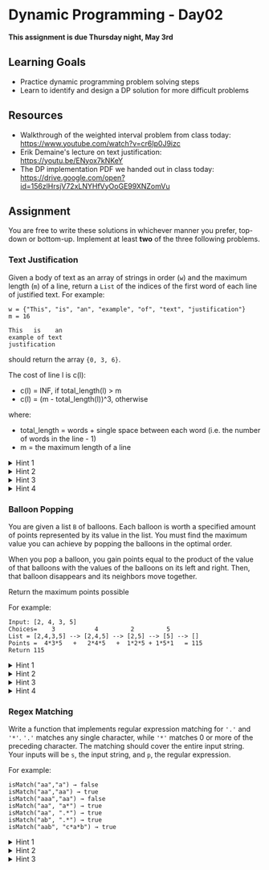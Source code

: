 # Dynamic Programming - Day02

**This assignment is due Thursday night, May 3rd**

## Learning Goals
- Practice dynamic programming problem solving steps
- Learn to identify and design a DP solution for more difficult problems

## Resources

- Walkthrough of the weighted interval problem from class today: https://www.youtube.com/watch?v=cr6Ip0J9izc
- Erik Demaine's lecture on text justification: https://youtu.be/ENyox7kNKeY
- The DP implementation PDF we handed out in class today: https://drive.google.com/open?id=156zlHrsjV72xLNYHfVyOoGE99XNZomVu

## Assignment

You are free to write these solutions in whichever manner you prefer, top-down or bottom-up. Implement at least **two** of the three following problems.

### Text Justification

Given a body of text as an array of strings in order (`w`) and the maximum length (`m`) of a line, return a `List` of the indices of the first word of each line of justified text.  For example:

```
w = {"This", "is", "an", "example", "of", "text", "justification"}
m = 16

This   is    an
example of text
justification
```

should return the array `{0, 3, 6}`.

The cost of line l is c(l):
* c(l) = INF, if total_length(l) > m
* c(l) = (m - total_length(l))^3, otherwise

where:
* total_length = words + single space between each word (i.e. the number of words in the line - 1)
* m = the maximum length of a line

<details>
  <summary>Hint 1</summary>
  For your subproblem definition, use suffixes: `w[i:]`
</details>


<details>
  <summary>Hint 2</summary>
  Where does the first line break go?
</details>

<details>
  <summary>Hint 3</summary>
  Your subproblem definition will contain the minimum cost for a suffix of words. However, your function needs to return where the line breaks go (not the minimum cost achieved with those line breaks).
</details>

<details>
  <summary>Hint 4</summary>
  Keep an array separate from your `DP` memo, `nextBreak`, where `nextBreak[i]` represents the optimal place to put the next line break, if there is a line break before `w[i]`.
</details>

### Balloon Popping
You are given a list `B` of balloons. Each balloon is worth a specified amount of points represented by its value in the list. You must find the maximum value you can achieve by popping the balloons in the optimal order.

When you pop a balloon, you gain points equal to the product of the value of that balloons with the values of the balloons on its left and right. Then, that balloon disappears and its neighbors move together.

Return the maximum points possible

For example:
```
Input: [2, 4, 3, 5]
Choices=    3           4         2         5
List = [2,4,3,5] --> [2,4,5] --> [2,5] --> [5] --> []
Points =  4*3*5   +   2*4*5   +  1*2*5 + 1*5*1   = 115
Return 115
```

<details>
  <summary>Hint 1</summary>
  For your guess, think about it what the *last* balloon you want to pop is.
</details>

<details>
  <summary>Hint 2</summary>
  Use subarrays as your subproblem. That is, `DP[i, j]` is the max value obtained by popping `B[i:j]` (our solution did this where both bounds are inclusive). In this case, if `i > j`, then `DP[i][j] = 0`
</details>

<details>
  <summary>Hint 3</summary>
  If `k` is the index of your choice for the last balloon top pop, `i<=k<=j`, you obtain value `B[i-1] * D[k] * B[j + 1]`. This is because `B[k]` is the last balloon in the subarray we pop, so all balloons on its left and right in the bounds `[i, j]` are gone, so the values you multiply by are at `i-1` and `j+1`
</details>

<details>
  <summary>Hint 4</summary>
  Your given problem becomes a subproblem in hint 2 if you pad the outside with 1s.
</details>


### Regex Matching
Write a function that implements regular expression matching for `'.'` and `'*'`. `'.'` matches any single character, while `'*'` matches 0 or more of the preceding character. The matching should cover the entire input string. Your inputs will be `s`, the input string, and `p`, the regular expression.

For example:

```
isMatch("aa","a") → false
isMatch("aa","aa") → true
isMatch("aaa","aa") → false
isMatch("aa", "a*") → true
isMatch("aa", ".*") → true
isMatch("ab", ".*") → true
isMatch("aab", "c*a*b") → true
```

<details>
  <summary>Hint 1</summary>
  Think about edit distance from the last homework
</details>

<details>
  <summary>Hint 2</summary>
  Try drawing out a 2D matrix (like in edit distance) with its axes being indexes into the string and the regex.
</details>

<details>
  <summary>Hint 3</summary>
  For your subproblem, think about: "Does `s[:i]`` match `p[:j]`?" What if `p[j]` is a `.`? What if its a `*`?
</details>
